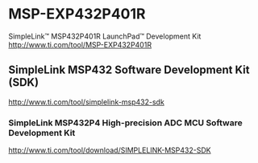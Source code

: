 # MSP-EXP432P401R
SimpleLink™ MSP432P401R LaunchPad™ Development Kit
http://www.ti.com/tool/MSP-EXP432P401R

## SimpleLink MSP432 Software Development Kit (SDK)
http://www.ti.com/tool/simplelink-msp432-sdk

### SimpleLink MSP432P4 High-precision ADC MCU Software Development Kit
http://www.ti.com/tool/download/SIMPLELINK-MSP432-SDK

